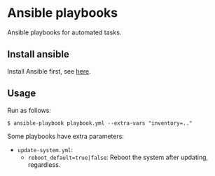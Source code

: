 # Ansible playbooks

Ansible playbooks for automated tasks.

## Install ansible

Install Ansible first, see [here](https://docs.ansible.com/ansible/latest/installation_guide/intro_installation.html).

## Usage

Run as follows:

```
$ ansible-playbook playbook.yml --extra-vars "inventory=.."
```

Some playbooks have extra parameters:

- `update-system.yml`:
  - `reboot_default=true|false`: Reboot the system after updating, regardless.
